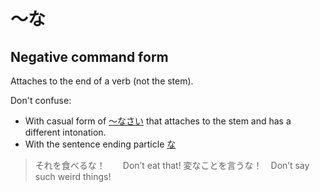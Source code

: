 # ～な

## Negative command form

Attaches to the end of a verb (not the stem). 

Don't confuse:
- With casual form of [～なさい](・なさい) that attaches to the stem and has a different intonation.
- With the sentence ending particle [な](な)

> それを食べるな！　　Don’t eat that!
> 変なことを言うな！　Don’t say such weird things!
